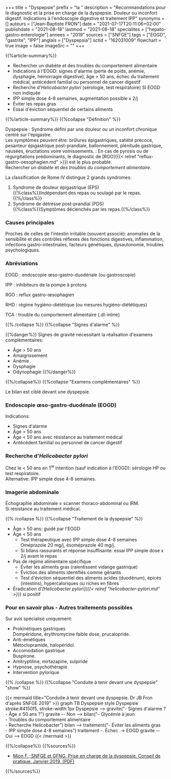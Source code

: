 +++
title = "Dyspepsie"
prefix = "la "
description = "Recommandations pour le diagnostic et la prise en charge de la dyspepsie. Douleur ou inconfort digestif. Indications à l'endoscopie digestive et traitement IPP"
synonyms = []
auteurs = ["Jean-Baptiste FRON"]
date = "2021-07-17T20:11:06+02:00"
publishdate = "2021-08-18"
lastmod = "2021-08-18"
specialites = ["hepato-gastro-enterologie"]
annees = "2019"
sources = ["SNFGE"]
tags = ["EOGD", "gastrite", "IPP"]
anglais = ["Dyspepsia"]
sctid = "162031009"
flowchart = true
image = false
imageSrc = ""
+++

{{%article-summary%}}

- Rechercher un diabète et des troubles du comportement alimentaire
- Indications à l'EOGD: signes d'alarme (perte de poids, anémie, dysphagie, hémorragie digestive), âge > 50 ans, échec du traitement médical, antécédent familial ou personnel de cancer digestif
- Recherche d'*Helicobacter pylori* (sérologie, test respiratoire) SI EOGD non indiquée
- IPP simple dose 4-8 semaines, augmentation possible x 2/j
- Éviter les repas gras
- Essai d'éviction séquentiel de certains aliments

{{%/article-summary%}}
{{%collapse "Définition" %}}

Dyspepsie
: Syndrome défini par une douleur ou un inconfort chronique centré sur l'épigastre.  
Les symptômes peuvent être: brûlures épigastriques, satiété précoce, pesanteur épigastrique post-prandiale, ballonnement, plénitude gastrique, nausées, éructations voire vomissements.
: En cas de pyrosis ou de régurgitations prédominants, le diagnostic de [RGO]({{< relref "reflux-gastro-oesophagien.md" >}}) est le plus probable.  
Rechercher un *diabète* et des *troubles du comportement alimentaire*.

La classification de Rome IV distingue 2 grands syndromes:

1. Syndrome de douleur épigastrique (EPS)  
{{%class%}}Indépendant des repas ou soulagé par le repas.{{%/class%}}
1. Syndrome de détresse post-prandial (PDS)  
{{%class%}}Symptômes déclenchés par les repas.{{%/class%}}

### Causes principales

Proches de celles de l'intestin irritable (souvent associé): anomalies de la sensibilité
et des contrôles réflexes des fonctions digestives, inflammation, infections gastro-intestinales, facteurs génétiques, dysautonomie, troubles psychologiques.

### Abréviations

EOGD
: endoscopie œso-gastro-duodénale (ou gastroscopie)

IPP
: inhibiteurs de la pompe à protons

RGO
: reflux gastro-œsophagien

RHD
: régime hygiéno-diététique (ou mesures hygiéno-diététiques)

TCA
: trouble du comportement alimentaire
{.dl-inline}

{{% /collapse %}}
{{%collapse "Signes d'alarme" %}}

{{%danger%}}
Signes de gravité nécessitant la réalisation d'examens complémentaires:

- Âge > 50 ans
- Amaigrissement
- Anémie
- Dysphagie
- Odynophagie
{{%/danger%}}

{{%/collapse%}}
{{%collapse "Examens complémentaires" %}}

Le bilan est ciblé devant une dyspepsie.

### Endoscopie œso-gastro-duodénale (EOGD)

Indications:

- Signes d'alarme
- Âge > 50 ans
- Âge < 50 ans avec résistance au traitement médical
- Antécédent familial ou personnel de cancer digestif

### Recherche d'*Helicobacter pylori*

Chez le < 50 ans en 1<sup>re</sup> intention (sauf indication à l'EOGD): sérologie HP ou test respiratoire.  
Alternative: IPP simple dose 4-8 semaines.

### Imagerie abdominale

Échographie abdominale ± scanner thoraco-abdominal ou IRM.  
Si résistance au traitement médical.

{{% /collapse %}}
{{%collapse "Traitement de la dyspepsie" %}}

- Âge > 50 ans: guidé par l'EOGD
- Âge < 50 ans
  - Test thérapeutique avec IPP simple dose 4-8 semaines  
  Oméprazole 20 mg/j, ésoméprazole 40 mg/j.
  - Si bilans rassurants et réponse insuffisante: essai IPP simple dose x 2/j avant le repas
- Pas de régime alimentaire spécifique
  - Éviter les aliments gras (ralentissent vidange gastrique)
  - Éviction des aliments identifiés comme gênants
  - Test d'éviction séquentiel des aliments acides (duodénum), épicés (intestins), hypercaloriques ou riches en fibres
- Éradication d'*[Helicobacter pylori]({{< relref "helicobacter-pylori.md" >}})* si positif

### Pour en savoir plus - Autres traitements possibles

Sur avis spécialisé uniquement:

- Prokinétiques gastriques  
  Dompéridone, érythromycine faible dose, prucalopride.
- Anti-émétiques  
  Métoclopramide, halopéridol.
- Accomodation gastrique  
  Buspirone.
- Amitryptiline, mirtazapine, sulpiride
- Hypnose, psychothérapie
- Intervention pylorique

{{% /collapse %}}
{{%collapse "Conduite à tenir devant une dyspepsie" "show" %}}

{{< mermaid title="Conduite à tenir devant une dyspepsie. Dr JB Fron d'après SNFGE 2019" >}}
graph TB
Dyspepsie
style Dyspepsie stroke:#4150f5, stroke-width:1px
  Dyspepsie --> gravite("- Signes d'alarme ?<br>- Âge &ge; 50 ans ?")
    gravite -- Non --> bilan("- Glycémie à jeun<br>- Troubles du comportement alimentaire<br>- Recherche Helicobacter")
      bilan --> traitement("- Éviter les aliments gras<br>- IPP simple dose 4-8 semaines")
        traitement -. Échec .-> EOGD
    gravite -- Oui --> EOGD
{{< /mermaid >}}

{{%/collapse%}}
{{%sources%}}

- [Mion F.; SNFGE et GFNG. Prise en charge de la dyspepsie. Conseil de pratique. Janvier 2019. (PDF)](https://www.snfge.org/sites/default/files/recommandations/dyspepsie_2019.pdf)

{{%/sources%}}
